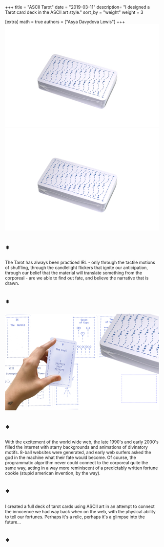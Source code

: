 +++
title = "ASCII Tarot"
date = "2019-03-11"
description= "I designed a Tarot card deck in the ASCII art style."
sort_by = "weight"
weight = 3

[extra]
math = true
authors = ["Asya Davydova Lewis"]
+++
![Deck of cards with blue ascii art design shrink-wrapped in plastic](deck.jpg)
![Deck of cards with blue ascii art design shrink-wrapped in plastic](deck.png)

<!-- more -->
# *
The Tarot has always been practiced IRL - only through the tactile motions of shuffling, through the candlelight flickers that ignite our anticipation, through our belief that the material will translate something from the corporeal - are we able to find out fate, and believe the narrative that is drawn. 
# *
![Tarot Card Image](ascii.jpg)
# *
With the excitement of the world wide web, the late 1990's and early 2000's filled the internet with starry backgrounds and animations of divinatory motifs. 8-ball websites were generated, and early web surfers asked the god in the machine what their fate would become. Of course, the programmatic algorithm never could connect to the corporeal quite the same way, acting in a way more reminiscent of a predictably written fortune cookie (stupid american invention, by the way). 
# *
I created a full deck of tarot cards using ASCII art in an attempt to connect the innocence we had way back when on the web, with the physical ability to tell our fortunes. Perhaps it's a relic, perhaps it's a glimpse into the future...



# *

